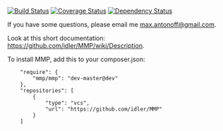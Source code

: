[![Build Status](https://travis-ci.org/idler/MMP.svg?branch=master)](https://travis-ci.org/idler/MMP)
[![Coverage Status](https://coveralls.io/repos/idler/MMP/badge.svg)](https://coveralls.io/r/idler/MMP)
[![Dependency Status](https://www.versioneye.com/user/projects/573b49dcce8d0e004505e8c5/badge.svg?style=flat)](https://www.versioneye.com/user/projects/573b49dcce8d0e004505e8c5)

If you have some questions, please email me max.antonoff@gmail.com.

Look at this short documentation: https://github.com/idler/MMP/wiki/Description.

To install MMP, add this to your composer.json:
```
    "require": {
        "mmp/mmp": "dev-master@dev"
    },
    "repositories": [
        {
            "type": "vcs",
            "url": "https://github.com/idler/MMP"
        }
    ]
```
